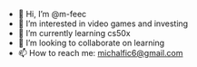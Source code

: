 - 👋 Hi, I’m @m-feec
- 👀 I’m interested in video games and investing
- 🌱 I’m currently learning cs50x 
- 💞️ I’m looking to collaborate on learning
- 📫 How to reach me: michalfic6@gmail.com 

<!---
m-feec/m-feec is a ✨ special ✨ repository because its `README.md` (this file) appears on your GitHub profile.
You can click the Preview link to take a look at your changes.
--->
